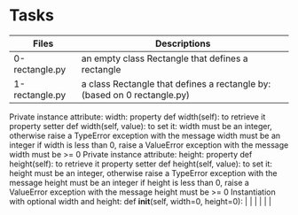 # Tasks

| Files          | Descriptions                                      |
| -------------- | ------------------------------------------------- |
| 0-rectangle.py | an empty class Rectangle that defines a rectangle |
| 1-rectangle.py | a class Rectangle that defines a rectangle by: (based on 0 rectangle.py) 
Private instance attribute: width:
property def width(self): to retrieve it
property setter def width(self, value): to set it:
width must be an integer, otherwise raise a TypeError exception with the message width must be an integer
if width is less than 0, raise a ValueError exception with the message width must be >= 0
Private instance attribute: height:
property def height(self): to retrieve it
property setter def height(self, value): to set it:
height must be an integer, otherwise raise a TypeError exception with the message height must be an integer
if height is less than 0, raise a ValueError exception with the message height must be >= 0
Instantiation with optional width and height: def __init__(self, width=0, height=0): |
|
|
|
|
|
